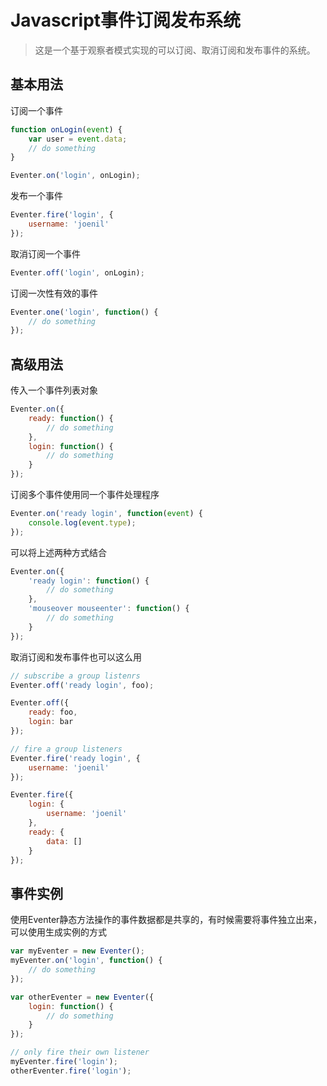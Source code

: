 # Javascript事件订阅发布系统
> 这是一个基于观察者模式实现的可以订阅、取消订阅和发布事件的系统。

## 基本用法

订阅一个事件
``` javascript
function onLogin(event) {
    var user = event.data;
    // do something
}

Eventer.on('login', onLogin);
```

发布一个事件
``` javascript
Eventer.fire('login', {
    username: 'joenil'
});
```

取消订阅一个事件
``` javascript
Eventer.off('login', onLogin);
```

订阅一次性有效的事件
``` javascript
Eventer.one('login', function() {
    // do something
});
```

## 高级用法

传入一个事件列表对象
``` javascript
Eventer.on({
    ready: function() {
        // do something
    },
    login: function() {
        // do something
    }
});
```

订阅多个事件使用同一个事件处理程序
``` javascript
Eventer.on('ready login', function(event) {
    console.log(event.type);
});
```

可以将上述两种方式结合
``` javascript
Eventer.on({
    'ready login': function() {
        // do something
    },
    'mouseover mouseenter': function() {
        // do something
    }
});
```

取消订阅和发布事件也可以这么用
``` javascript
// subscribe a group listenrs
Eventer.off('ready login', foo);

Eventer.off({
    ready: foo,
    login: bar
});

// fire a group listeners
Eventer.fire('ready login', {
    username: 'joenil'
});

Eventer.fire({
    login: {
        username: 'joenil'
    },
    ready: {
        data: []
    }
});
```

## 事件实例
使用Eventer静态方法操作的事件数据都是共享的，有时候需要将事件独立出来，可以使用生成实例的方式
``` javascript
var myEventer = new Eventer();
myEventer.on('login', function() {
    // do something
});

var otherEventer = new Eventer({
    login: function() {
        // do something
    }
});

// only fire their own listener
myEventer.fire('login');
otherEventer.fire('login');
```